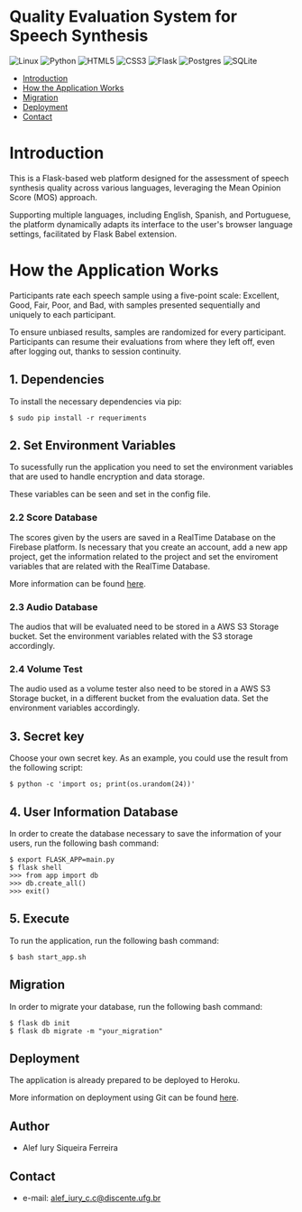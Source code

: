 # Quality Evaluation System for Speech Synthesis

![Linux](https://img.shields.io/badge/Linux-FCC624?style=for-the-badge&logo=linux&logoColor=black)
![Python](https://img.shields.io/badge/python-3670A0?style=for-the-badge&logo=python&logoColor=ffdd54)
![HTML5](https://img.shields.io/badge/html5-%23E34F26.svg?style=for-the-badge&logo=html5&logoColor=white)
![CSS3](https://img.shields.io/badge/css3-%231572B6.svg?style=for-the-badge&logo=css3&logoColor=white)
![Flask](https://img.shields.io/badge/flask-%23000.svg?style=for-the-badge&logo=flask&logoColor=white)
![Postgres](https://img.shields.io/badge/postgres-%23316192.svg?style=for-the-badge&logo=postgresql&logoColor=white)
![SQLite](https://img.shields.io/badge/sqlite-%2307405e.svg?style=for-the-badge&logo=sqlite&logoColor=white)

- [Introduction](#Introduction)
- [How the Application Works](#How-the-Application-Works)
- [Migration](#Migration)
- [Deployment](#Deployment)
- [Contact](#Contact)

# Introduction

This is a Flask-based web platform designed for the assessment of speech synthesis quality across various languages, leveraging the Mean Opinion Score (MOS) approach.

Supporting multiple languages, including English, Spanish, and Portuguese, the platform dynamically adapts its interface to the user's browser language settings, facilitated by Flask Babel extension.

# How the Application Works


Participants rate each speech sample using a five-point scale: Excellent, Good, Fair, Poor, and Bad, with samples presented sequentially and uniquely to each participant.

To ensure unbiased results, samples are randomized for every participant. Participants can resume their evaluations from where they left off, even after logging out, thanks to session continuity.

## 1. Dependencies

To install the necessary dependencies via pip:

```
$ sudo pip install -r requeriments
```

## 2. Set Environment Variables

To sucessfully run the application you need to set the environment variables that are used to handle encryption and data storage.

These variables can be seen and set in the config file.

### 2.2 Score Database

The scores given by the users are saved in a RealTime Database on the Firebase platform. Is necessary that you create an account, add a new app project, get the information related to the project and set the enviroment variables that are related with the RealTime Database.

More information can be found [here](https://firebase.google.com).

### 2.3 Audio Database

The audios that will be evaluated need to be stored in a AWS S3 Storage bucket. Set the environment variables related with the S3 storage accordingly.

### 2.4 Volume Test

The audio used as a volume tester also need to be stored in a AWS S3 Storage bucket, in a different bucket from the evaluation data. Set the environment variables accordingly.

## 3. Secret key

Choose your own secret key. As an example, you could use the result from the following script:

```
$ python -c 'import os; print(os.urandom(24))'
```

## 4. User Information Database

In order to create the database necessary to save the information of your users, run the following bash command:

```
$ export FLASK_APP=main.py
$ flask shell
>>> from app import db
>>> db.create_all()
>>> exit()
```

## 5. Execute

To run the application, run the following bash command:

```
$ bash start_app.sh
```

## Migration

In order to migrate your database, run the following bash command:

```
$ flask db init
$ flask db migrate -m "your_migration"
```

## Deployment

The application is already prepared to be deployed to Heroku.

More information on deployment using Git can be found [here](https://devcenter.heroku.com/articles/git).

## Author

- Alef Iury Siqueira Ferreira

## Contact

- e-mail: alef_iury_c.c@discente.ufg.br
